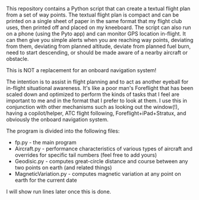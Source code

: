 This repository contains a Python script that can create a textual flight plan from a set of way points.  The textual flight plan is compact and can be printed on a single sheet of paper in the same format that my flight club uses, then printed off and placed on my kneeboard.  The script can also run on a phone (using the Pyto app) and can monitor GPS location in-flight.  It can then give you simple alerts when you are reaching way points, deviating from them, deviating from planned altitude, deviate from planned fuel burn, need to start descending, or should be made aware of a nearby aircraft or obstacle.

This is NOT a replacement for an onboard navigation system!

The intention is to assist in flight planning and to act as another eyeball for in-flight situational awareness.  It's like a poor man's Foreflight that has been scaled down and optimized to perform the kinds of tasks that I feel are important to me and in the format that I prefer to look at them.  I use this in conjunction with other mechanisms such as looking out the window(!), having a copilot/helper, 
ATC flight following, Foreflight+iPad+Stratux, and obviously the onboard navigation system.

The program is divided into the following files:
* fp.py - the main program
* Aircraft.py - performance characteristics of various types of aircraft and overrides for specific tail numbers (feel free to add yours)
* Geodisic.py - computes great-circle distance and course between any two points on earth (and related things)
* MagneticVariation.py - computes magnetic variation at any point on earth for the current date

I will show run lines later once this is done.
